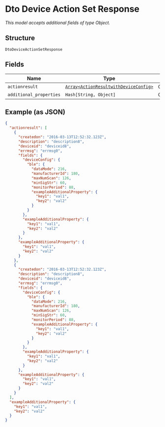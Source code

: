 
# Dto Device Action Set Response

*This model accepts additional fields of type Object.*

## Structure

`DtoDeviceActionSetResponse`

## Fields

| Name | Type | Tags | Description |
|  --- | --- | --- | --- |
| `actionresult` | [`Array<ActionResultwithDeviceConfig>`](../../doc/models/action-resultwith-device-config.md) | Optional | - |
| `additional_properties` | `Hash[String, Object]` | Optional | - |

## Example (as JSON)

```json
{
  "actionresult": [
    {
      "createdon": "2016-03-13T12:52:32.123Z",
      "description": "description8",
      "deviceid": "deviceid8",
      "errmsg": "errmsg0",
      "fields": {
        "deviceConfig": {
          "ble": {
            "dataMode": 216,
            "manufacturerId": 180,
            "maxNumScan": 126,
            "minSigStr": 60,
            "monitorPeriod": 88,
            "exampleAdditionalProperty": {
              "key1": "val1",
              "key2": "val2"
            }
          }
        },
        "exampleAdditionalProperty": {
          "key1": "val1",
          "key2": "val2"
        }
      },
      "exampleAdditionalProperty": {
        "key1": "val1",
        "key2": "val2"
      }
    },
    {
      "createdon": "2016-03-13T12:52:32.123Z",
      "description": "description8",
      "deviceid": "deviceid8",
      "errmsg": "errmsg0",
      "fields": {
        "deviceConfig": {
          "ble": {
            "dataMode": 216,
            "manufacturerId": 180,
            "maxNumScan": 126,
            "minSigStr": 60,
            "monitorPeriod": 88,
            "exampleAdditionalProperty": {
              "key1": "val1",
              "key2": "val2"
            }
          }
        },
        "exampleAdditionalProperty": {
          "key1": "val1",
          "key2": "val2"
        }
      },
      "exampleAdditionalProperty": {
        "key1": "val1",
        "key2": "val2"
      }
    }
  ],
  "exampleAdditionalProperty": {
    "key1": "val1",
    "key2": "val2"
  }
}
```

